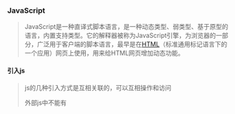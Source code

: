### JavaScript

> JavaScript是一种直译式脚本语言，是一种动态类型、弱类型、基于原型的语言，内置支持类型。它的解释器被称为JavaScript引擎，为浏览器的一部分，广泛用于客户端的脚本语言，最早是在[HTML](https://baike.baidu.com/item/HTML)（标准通用标记语言下的一个应用）网页上使用，用来给HTML网页增加动态功能。 

#### 引入js

> js的几种引入方式是互相关联的，可以互相操作和访问
>
> 外部js中不能有<script>标签对
>
> 嵌入式js中不能添加src属性

- 外链式

```html
<script src='index.js'></script>
```

- 嵌入式

```html
<script>
	alert('hello world!')
</script>
```

- 事件后

```html
<button onclick='alert(123)'></button>
```

#### js中的调试工具

- 弹出框

```js
alter(123);
```

- 输出到控制台

```js
console.log('123');
```

- 输出到页面中(可以识别标签对)

```js
document.write("a");
document.write("<h3>这是H3级标题</h3>")
```

- 输入框

```js
prompt("请输入:")
```

### 定义一个变量

> 变量：一个用来存储数据的容器

#### 变量的命令规范

> js中的变量名必须由字母、数字、下划线、$组成

- 不能以数字开头
- 区分大小写
- 不能以关键字命名
- 不能以保留字命名
- 命名最好有意义
- 首字母大写
- 采用驼峰命名法

#### 变量的赋值

- 先声明再赋值

```js
var num;
num = 100;
```

- 声明的同时赋值

```js
var num = 100;
```

- 一次声明多个变量，在赋值

```js
var a, b, c;
a = 1,b = 2,c = 3;
```

- 一次声明多个变量并赋值

```js
var a = 6, b = 80, c = 100;
```

#### 注意事项

- 变量要先声明后访问，默认值为：`undefined`
- 新值覆盖旧值
- 变量可以重复声明
- 不用var关键字声明变量，但赋值，不会报错，此时变量为全局变量
- 不用var关键字声明，也不赋值，会报错
- 先访问后声明，值为 `undefined`，预解析（var function）

### 数据类型

> 根据数据在内存中存储的位置进行划分，基本数据类型存放在栈中，引用型数据存放在堆中

#### 基本数据类型

- undefined
- null
- number

```js
二进制：0b开头     0---7
八进制：0o开头     0,1
十进制：0d开头
十六进制：0x开头   0--9+A--F
NaN：not a number      # 本来期望返回数值的操作但并未返回数值的操作
```

- boolean

- string

  - 转义字符

  ```js
  \'   \"   \t   \n   \r
  ```

#### 引用数据类型

> object （属性与方法的集合）  -->   数组  函数  对象

#### 变量的数据类型

| 数据类型  | 值                        | typeof    |
| --------- | ------------------------- | --------- |
| undefined | undefined                 | undefined |
| null      | null(空占位符)            | object    |
| number    | 整数、浮点数、小数        | number    |
| string    | ""         ''      ``+${} | string    |
| boolean   | true/false                | boolean   |
| object    | 数组、函数、对象          | object    |

### 运算符

#### 算术运算符

```js
+   -   *   /   %   ++var   var++  --var   var--
```

##### +的二义性

- 操作数都是数值时进行四则运算
- 操作数包含字符串时，进行拼接

##### 自增、自减的用法

```js
++var      # ++在前时，先自增再使用var的值
var++      # ++在后时，先使用var的值再自增
#  --的用法与之类似
```

#### 关系运算符

> 关系运算符的返回值为true或者false

```js
>   <   >=   <=   ==(值相同)   ===(不仅值相同，数据类型也要一致)   ！=    ！==
```

- 如果两个操作数都是字符串（数值型字符串），按照ASSCII表比较其首字符的大小
- 如果两个操作数都是数字，直接比较大小
- 如果一个操作数是数字，另一个操作数是字符串，先尝试将字符串转换为数字，如果转换成功，则按数字大小进行比较，不成功则返回false

#### 赋值运算符

```js
=   +=   -=   *=   /=   %=
```

#### 逻辑运算符

> 比较值与变量之间的逻辑关系
>
> 值为false有：0、false、undefined、null、NaN、''
>
> &&  逻辑与       ||逻辑或         ！逻辑非

##### 逻辑运算符真值表

| A     | B     | A&&B  | A\|\|B | !A    |
| ----- | ----- | ----- | ------ | ----- |
| true  | true  | true  | true   | false |
| true  | false | false | true   | false |
| false | false | false | false  | true  |
| false | true  | false | true   | true  |

###### 返回值

- &&   

  > 同真为真，返回第一个假值，没有假值时返回最后一个真值

- ||

  > 同假为假，返回第一个真值，没有真值时返回最后一个假值

- ！

  > 取反，返回值true/false

#### 三元运算符

```js
表达式？ 语句1：语句2；
```

> 表达式的结果为真执行语句1 ，为假执行语句2

### 流程控制

> 代码按照指定条件的执行顺序
>
> 1.顺序结构      2.分支结构      3.循环结构

#### 顺序结构

> 语句按照从上到下的结构依次执行

#### 分支结构

> 当条件成立时执行相应的语句

- 单分支

  ```js
  if(条件){
     条件成立时，执行的语句;
     }
  ```

- 双分支

  ```js
  if(条件){
     条件成立时，执行的语句;
     }
  else{
      条件不成立时执行的语句;
  }
  ```

- 多分支

  ```js
  if(条件1){
     条件1成立时执行的语句;
  }
  else if(条件2){
     条件1不成立，条件2成立时执行的语句;
  }
  else if(条件3){
     条件1不成立，条件2不成立，条件3成立时执行的语句;
  }
  else{
      以上条件均不成立时，执行的语句;
  }
  ```

- 嵌套分支

  ```js
  if(){
     if(){}
     }
     else{
         if(){}
     }
  ```

- switch

  ```js
  switch(表达式){
          case "值1"：语句1；break;
          case "值2"：语句2；break;
          case "值3"：语句3；break;
          case "值4"：语句4；break;
          ...
      default:语句；
  }
  ```

#### 循环结构

> 当满足条件时，重复的执行一段代码

##### for循环

```js
for(初始条件;终止条件;步进值){
    循环体;
}
```

##### while循环

```js
while(条件){
      添加为真时，执行循环体；
}
```

##### do while循环

```js
do{
    先执行一次循环体，再判断条件是否为真；
}while(条件)
```

##### 终止循环

- `break`           终止整个循环
- `countinue`   终止本次循环，如果后面的语句仍然满足条件，继续执行

### 数组

> 按照顺序排列的一组数据，数组中的每个元素都可通过下标去访问

#### 初始化数组

- 先声明后赋值

```js
var arr1 = [];
arr1[0] = 'p',arr1[1] = 'y',arr1[2] = 't',arr1[3] = 'h',arr1[4] = 'o',arr1[5] = 'n',
```

- 声明的同时赋值      

```js
var arr2 = ['p','y','t','h','o','n'];
```

#### 数据的遍历访问

> 访问数组中的每一元素

- 使用for循环访问

```js
var arr1 = [2018,6,16,9,19];
for(var i=0;i<arr1.length;i++){
    console.log(arr1[i]);
}
```

- 使用while循环遍历访问

```js
var i = 0;
var arr1 = [1,2,3,4,5,6,7,8]
while(i>arr1.length){
	console.log(arr1[i]);
	i++;
}
```

- 使用for in 进行遍历访问

```js
var arr1 = ['p','y','t','h','o','n']
for (var i in arr1){
    console.log(i);        //下标 
    console.log(arr[i]);   //元素
}
```

#### 二维数组

```js
var arr1 = [[1,2,3],[4,5,6],[7,8,9]];
# 遍历访问其元素
for(var i=0;i<=arr1.length;i++){
    for(var j=0;j<arr1[i].length;j++){
        console.log(arr1[i][j])
    }
}
```

#### 注意事项

- 数组元素的默认值为undefined
- 数组的长度是可变的
- 数组元素可以是任意数据类型

### 函数

> 将实现某一个功能的代码块封装起来，并能够重复调用

#### 函数的定义

- 使用function关键字定义函数

```js
function myfunction([形参]){
    函数体;
    [return 返回值;]
}
```

- 以自变量的形式定义一个函数

```js
var aa=function(){
    函数体；
}
aa();     #  调用函数
```

- 以对象的方式定义函数

```js
var person = new Object();
person.name="kevin";
person.age=31;
alert(person.name);
alert(person["name"])
```

#### 函数的调用

- 函数名+（）   functionName()
- 自变量+（）

#### 参数：

> 它能够动态改变函数体的变量，使函数更加灵活

- 形参：

  > 定义函数时，写在括号里的变量。形参的作用是接受实参 。

- 实参：

  > 函数调用时写在括号里的值。实参的作用是给形参传值。

#### 参数的传递

- 参数可以是任意的数据类型
- 按照顺序传递
- 形参 = 实参    :  一 一 对 应
- 形参 > 实参    ：多余的形参赋值为undefined
- 形参 < 实参    ：实参由`arguments`对象来接收

#### 参数的默认值：

- 分支结构
- 三元运算符
- 逻辑或
- es6  给形参赋值  当形参值为undefined时，会给形参赋默认值

#### arguments对象 ：（类似数组，不能用PUSH方法）

- 用来接收参数的详细信息
- 每声明一个函数，在其内部自动生成arguments对象，arguments对象只在函数内部起作用
- arguments[i]   arguments.length   遍历  类似数组但不是数组

#### 剩余参数

- 声明：`rest`
- rest参数与arguments对象的区别
  - rest接收多余实参，arguments接收全部实参
  - rest是数组，能够使用数组的方法；argument类似数组

#### 回调函数

> 把一个函数的指针（函数名）作为参数传给另一个函数，当指针调用函数时，这个函数叫做回调函数

#### 返回值：return

- 返回值可以是任意的数据类型
- return终止函数，return后面的代码不执行
- 如果函数没有返回值，则输出undefined

#### 递归：

> 一个函数不断的调用他本身，！！递归必须要有终止条件

```js
function factorial(num){
    if num<1{
        return 1;
    }
    return num*factorial(--num)
}
```

#### 闭包函数

> 能够在函数外部访问到函数内部的变量   

形成机制：在一个内嵌函数里面引用了外层函数的变量，且外部函数的返回值为内部函数。

#### 作用域  作用域链

> 变量起作用的范围

- 全局作用域

- 局部作用域

- 块级作用域

  ##### 全局作用域:

  > 在整个js代码中都能访问的变量，凡是进行修改，变量的值就会改变。

  - 在函数外部用`var`声明的变量，拥有全局作用域
  - 不用`var`声明，但赋值的变量，拥有全局作用域

  ##### 局部作用域:

  - 形参是局部变量，拥有局部作用域
  - 在函数内部用`var`关键字声明的变量，拥有局部作用域

  ##### let:

  - 声明变量，用法和`var`一致
  - 可以识别块级作用域
  - 不可以重复声明
  - 不存在变量提升（先访问后声明）

  ##### const:

  - 声明常量，一旦声明不能被改变
  - 声明的同时必须被赋值，否则会报错
  - const可以识别块级作用域
  - 不能重复声明，不存在变量提升

#### 内置顶层函数：

> 内置：ECMAscript自带的函数，只需要知道如何使用，不用关心如何封装
>
> 顶层：在代码的任意位置均能使用

- escape()    

  > 将输入的字符串进行编码

- unescape()

  > 将编码的字符串进行解码

- Boolean()

  > 将其余数据类型转换为布尔型
  >
  > 0  false undefined  NaN null ""

- String()

  > 将任意数据类型转换为字符串

- Number()

  > 将其余数据类型转换为数值型

  - null->0   ""->0   " "->0    
  - false->0   true->1
  - undefined->NaN
  - 进制数转换为十进制
  - 去掉没有意义的后导0
  - 字符串：规范的浮点数，数值型字符串

- parseInt()

  > 将字符串转换为整型
  >
  > 第一个开始的字母是数字（+，-，空格），转换不成功，转换为NaN

- parseFloat()

  > 将字符串转换为小数
  >
  > 仅能转换规范的浮点数.转换不成功,返回NaN

- isNaN()

  > 判断值是否能够转换为数值型，能转换为数值型返回false，不能返回true

#### 数据类型转换：

- 强制类型转换
- 隐式数据类型转换：算术运算符，逻辑运算符，条件if() while()

### 对象

#### 概念：

- 类：一群具有相同特征的对象集合的描述
- 对象：具体存在的对象个体
- 属性：对象基础信息的描述
- 方法：对象功能的描述

#### 定义对象：

- 构造函数（类），实例化对象

```js
function Computer(color){
    this.color=color;
    this.play=function(){
        console.log("敲代码");
    }
}
//实例化对象
let ASUS=new Computer("white");  
```

- JSON

```js
let ASUS={
    属性名：属性值，
    方法名：function(){
	}
}      //没有面向对象的特质，json js特有的一种存储数据的对象
```

- class定义类，实例化对象

```js
class game={
    method1(){}
    method2(){}
}
```

#### 属性：

> 对象.属性名=属性值

#### 方法：

> 对象.方法名=函数

#### 增删改查：

- 增加：  对象名.属性名=属性值
- 删除：  delete 对象名.属性名
- 修改：  对象名.属性名=属性值
- 访问：  对象名.属性名      对象["属性名"]     对象.方法()

#### 遍历：

```js
for (let i in apple){
    i；   //属性名
    apple[i];    //属性值
}
```

#### constructor:

> 对象的属性，返回该对象的构造函数

#### instanceof:

> `对象 instanceof 构造函数`  判断函数是否是对象的构造函数，是返回true ，不是返回false

### 常用的Math方法

Math.pow()

> 求幂次，Math.pow(3,6)=3^6;

Math.random()

> 取0-1的数，取不到1

Math.floor();

> 向下舍入，比如Math.floor(3/2)=1; 

Math.ceil();

> 向上舍入，比如Math.ceil(3/2)=2; 

Math.round();

> Math.round();四舍五入,比如Math.round(3/2)=2;Math.round(5/2)=2; 

